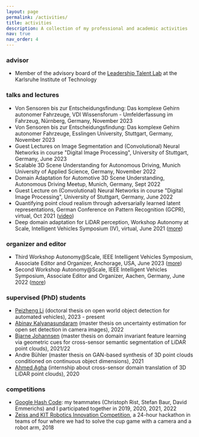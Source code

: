 ```yaml
---
layout: page
permalink: /activities/
title: activities
description: A collection of my professional and academic activities
nav: true
nav_order: 4
---
```


### advisor
* Member of the advisory board of the [Leadership Talent Lab](https://www.hoc.kit.edu/ltl.php) at the Karlsruhe Institute of Technology

### talks and lectures
* Von Sensoren bis zur Entscheidungsfindung: Das komplexe Gehirn autonomer Fahrzeuge, VDI Wissensforum - Umfelderfassung im Fahrzeug, Nürnberg, Germany, November 2023
* Von Sensoren bis zur Entscheidungsfindung: Das komplexe Gehirn autonomer Fahrzeuge, Esslingen University, Stuttgart, Germany, November 2023
* Guest Lectures on Image Segmentation and (Convolutional) Neural Networks in course "Digital Image Processing", University of Stuttgart, Germany, June 2023
* Scalable 3D Scene Understanding for Autonomous Driving, Munich University of Applied Science, Germany, November 2022
* Domain Adaptation for Automotive 3D Scene Understanding, Autonomous Driving Meetup, Munich, Germany, Sept 2022
* Guest Lecture on (Convolutional) Neural Networks in course "Digital Image Processing", University of Stuttgart, Germany, June 2022
* Quantifying point cloud realism through adversarially learned latent representations, German Conference on Pattern Recognition (GCPR), virtual, Oct 2021 ([video](https://youtu.be/81KmoFiC0co))
* Deep domain adaptation for LiDAR perception, Workshop Autonomy at Scale, Intelligent Vehicles Symposium (IV), virtual, June 2021 ([more](https://www.ki-deltalearning.de/event?tx_news_pi1%5Bnews%5D=41&cHash=b097750dd2e4162b6171883b9682cbf5))

### organizer and editor
* Third Workshop Autonomy@Scale, IEEE Intelligent Vehicles Symposium, Associate Editor and Organizer, Anchorage, USA, June 2023 ([more](https://sites.google.com/view/autonomyatscale2023))
* Second Workshop Autonomy@Scale, IEEE Intelligent Vehicles Symposium, Associate Editor and Organizer, Aachen, Germany, June 2022 ([more](https://www.ki-deltalearning.de/iv2022-2nd-ws-autonomyatscale))

### supervised (PhD) students
* [Peizheng Li](https://www.linkedin.com/in/peizheng-li) (doctoral thesis on open world object detection for automated vehicles), 2023 - present
* [Abinav Kalyanasundaram](https://www.linkedin.com/in/abinav-kalyanasundaram-8a134bb8) (master thesis on uncertainty estimation for open set detection in camera images), 2022
* [Bjarne Johannsen](https://www.linkedin.com/in/bjarne-johannsen) (master thesis on domain invariant feature learning via geometric cues for cross-sensor semantic segmentation of LiDAR point clouds), 2021/22
* Andre Bühler (master thesis on GAN-based synthesis of 3D point clouds conditioned on continuous object dimensions), 2021
* [Ahmed Agha](https://www.linkedin.com/in/ahmed-agha-5862b0195) (internship about cross-sensor domain translation of 3D LiDAR point clouds), 2020

### competitions
* [Google Hash Code](https://codingcompetitions.withgoogle.com/hashcode): my teammates (Christoph Rist, Stefan Baur, David Emmerichs) and I participated together in 2019, 2020, 2021, 2022
* [Zeiss and KIT Robotics Innovation Competition](https://www.zeiss.com/corporate/int/newsroom/events/zeiss-start-up-challenge), a 24-hour hackathon in teams of four where we had to solve the cup game with a camera and a robot arm, 2018
